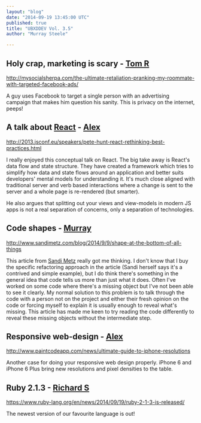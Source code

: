 ```yaml
---
layout: "blog"
date: "2014-09-19 13:45:00 UTC"
published: true
title: "UBXDDEV Vol. 3.5"
author: "Murray Steele"

---
```


## Holy crap, marketing is scary - [Tom R](http://www.unboxedconsulting.com/people/tom-russell)

http://mysocialsherpa.com/the-ultimate-retaliation-pranking-my-roommate-with-targeted-facebook-ads/

A guy uses Facebook to target a single person with an advertising campaign that makes him question his sanity. This is privacy on the internet, peeps!

## A talk about [React](http://facebook.github.io/react/) - [Alex](http://www.unboxedconsulting.com/people/alex-bobin)

http://2013.jsconf.eu/speakers/pete-hunt-react-rethinking-best-practices.html

I really enjoyed this conceptual talk on React. The big take away is React's data flow and state structure. They have created a framework which tries to simplify how data and state flows around an application and better suits developers' mental models for understanding it. It's much close aligned with traditional server and verb based interactions where a change is sent to the server and a whole page is re-rendered (but smarter).

He also argues that splitting out your views and view-models in modern JS apps is not a real separation of concerns, only a separation of technologies.

## Code shapes - [Murray](http://www.unboxedconsulting.com/people/murray-steele)

http://www.sandimetz.com/blog/2014/9/9/shape-at-the-bottom-of-all-things

This article from [Sandi Metz](http://www.sandimetz.com/) really got me thinking. I don't know that I buy the specific refactoring approach in the article (Sandi herself says it's a contrived and simple example), but I do think there's something in the general idea that code tells us more than just what it does. Often I've worked on some code where there's a missing object but I've not been able to see it clearly. My normal solution to this problem is to talk through the code with a person not on the project and either their fresh opinion on the code or forcing myself to explain it is usually enough to reveal what's missing. This article has made me keen to try reading the code differently to reveal these missing objects without the intermediate step.

## Responsive web-design - [Alex](http://www.unboxedconsulting.com/people/alex-bobin)

http://www.paintcodeapp.com/news/ultimate-guide-to-iphone-resolutions 

Another case for doing your responsive web design properly. iPhone 6 and iPhone 6 Plus bring new resolutions and pixel densities to the table.

## Ruby 2.1.3 - [Richard S](http://www.unboxedconsulting.com/people/richard-stobart)

https://www.ruby-lang.org/en/news/2014/09/19/ruby-2-1-3-is-released/

The newest version of our favourite language is out!


